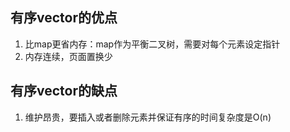 ## 有序vector的优点
1. 比map更省内存：map作为平衡二叉树，需要对每个元素设定指针
2. 内存连续，页面置换少

## 有序vector的缺点
1. 维护昂贵，要插入或者删除元素并保证有序的时间复杂度是O(n)